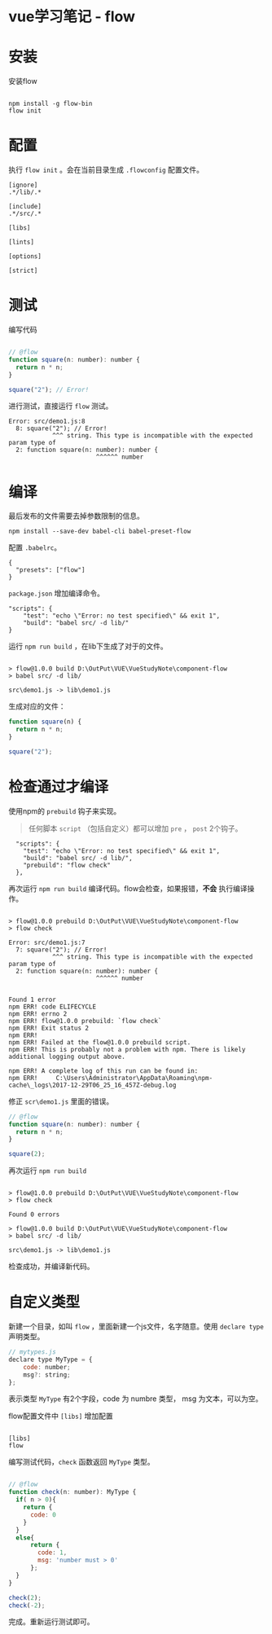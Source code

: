 # vue学习笔记 - flow

# 安装

安装flow

```

npm install -g flow-bin
flow init

```

# 配置

执行 `flow init` 。会在当前目录生成 `.flowconfig` 配置文件。

```
[ignore]
.*/lib/.*

[include]
.*/src/.*

[libs]

[lints]

[options]

[strict]

```

# 测试

编写代码
```JavaScript

// @flow
function square(n: number): number {
  return n * n;
}

square("2"); // Error!
```

进行测试，直接运行 `flow` 测试。

```
Error: src/demo1.js:8
  8: square("2"); // Error!
            ^^^ string. This type is incompatible with the expected param type of
  2: function square(n: number): number {
                        ^^^^^^ number
```

# 编译

最后发布的文件需要去掉参数限制的信息。

```
npm install --save-dev babel-cli babel-preset-flow
```

配置 `.babelrc`。

```
{
  "presets": ["flow"]
}
```

`package.json` 增加编译命令。

```
"scripts": {
    "test": "echo \"Error: no test specified\" && exit 1",
    "build": "babel src/ -d lib/"
}
```

运行 `npm run build` ，在lib下生成了对于的文件。


```

> flow@1.0.0 build D:\OutPut\VUE\VueStudyNote\component-flow
> babel src/ -d lib/

src\demo1.js -> lib\demo1.js
```

生成对应的文件：

```JavaScript
function square(n) {
  return n * n;
}

square("2"); 
```

# 检查通过才编译

使用npm的 `prebuild` 钩子来实现。

>任何脚本 `script` （包括自定义）都可以增加 `pre` ， `post` 2个钩子。

```
  "scripts": {
    "test": "echo \"Error: no test specified\" && exit 1",
    "build": "babel src/ -d lib/",
    "prebuild": "flow check"
  },
```

再次运行 `npm run build` 编译代码。flow会检查，如果报错，**不会** 执行编译操作。

```

> flow@1.0.0 prebuild D:\OutPut\VUE\VueStudyNote\component-flow
> flow check

Error: src/demo1.js:7
  7: square("2"); // Error!
            ^^^ string. This type is incompatible with the expected param type of
  2: function square(n: number): number {
                        ^^^^^^ number


Found 1 error
npm ERR! code ELIFECYCLE
npm ERR! errno 2
npm ERR! flow@1.0.0 prebuild: `flow check`
npm ERR! Exit status 2
npm ERR!
npm ERR! Failed at the flow@1.0.0 prebuild script.
npm ERR! This is probably not a problem with npm. There is likely additional logging output above.

npm ERR! A complete log of this run can be found in:
npm ERR!     C:\Users\Administrator\AppData\Roaming\npm-cache\_logs\2017-12-29T06_25_16_457Z-debug.log
```


修正 `scr\demo1.js` 里面的错误。

```JavaScript
// @flow
function square(n: number): number {
  return n * n;
}

square(2); 
```


再次运行 `npm run build`

```

> flow@1.0.0 prebuild D:\OutPut\VUE\VueStudyNote\component-flow
> flow check

Found 0 errors

> flow@1.0.0 build D:\OutPut\VUE\VueStudyNote\component-flow
> babel src/ -d lib/

src\demo1.js -> lib\demo1.js
```


检查成功，并编译新代码。

# 自定义类型

新建一个目录，如叫 `flow` ，里面新建一个js文件，名字随意。使用 `declare type` 声明类型。

```JavaScript
// mytypes.js
declare type MyType = {
    code: number;
    msg?: string;
};

```

表示类型 `MyType` 有2个字段，code 为 numbre 类型， msg 为文本，可以为空。


flow配置文件中 `[libs]` 增加配置

```

[libs]
flow

```

编写测试代码，`check` 函数返回 `MyType` 类型。

```JavaScript

// @flow
function check(n: number): MyType {
  if( n > 0){
    return {
      code: 0
    }
  }
  else{
      return {
        code: 1,
        msg: 'number must > 0'
      };
  }
}

check(2); 
check(-2); 
```

完成。重新运行测试即可。
